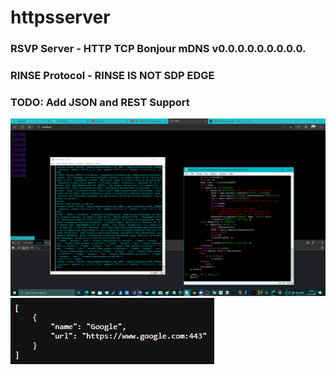 # httpsserver
### RSVP Server - HTTP TCP Bonjour mDNS v0.0.0.0.0.0.0.0.0.
### RINSE Protocol - RINSE IS NOT SDP EDGE
### TODO: Add JSON and REST Support

![screenshot](/screenshot.png)
![screenshot2](/screenshot2.png)